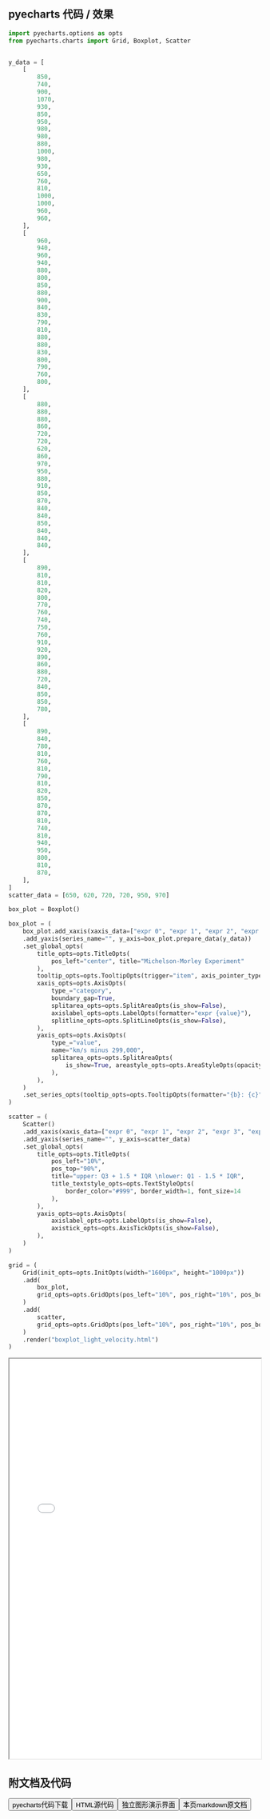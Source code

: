 
## pyecharts 代码 / 效果

```python
import pyecharts.options as opts
from pyecharts.charts import Grid, Boxplot, Scatter


y_data = [
    [
        850,
        740,
        900,
        1070,
        930,
        850,
        950,
        980,
        980,
        880,
        1000,
        980,
        930,
        650,
        760,
        810,
        1000,
        1000,
        960,
        960,
    ],
    [
        960,
        940,
        960,
        940,
        880,
        800,
        850,
        880,
        900,
        840,
        830,
        790,
        810,
        880,
        880,
        830,
        800,
        790,
        760,
        800,
    ],
    [
        880,
        880,
        880,
        860,
        720,
        720,
        620,
        860,
        970,
        950,
        880,
        910,
        850,
        870,
        840,
        840,
        850,
        840,
        840,
        840,
    ],
    [
        890,
        810,
        810,
        820,
        800,
        770,
        760,
        740,
        750,
        760,
        910,
        920,
        890,
        860,
        880,
        720,
        840,
        850,
        850,
        780,
    ],
    [
        890,
        840,
        780,
        810,
        760,
        810,
        790,
        810,
        820,
        850,
        870,
        870,
        810,
        740,
        810,
        940,
        950,
        800,
        810,
        870,
    ],
]
scatter_data = [650, 620, 720, 720, 950, 970]

box_plot = Boxplot()

box_plot = (
    box_plot.add_xaxis(xaxis_data=["expr 0", "expr 1", "expr 2", "expr 3", "expr 4"])
    .add_yaxis(series_name="", y_axis=box_plot.prepare_data(y_data))
    .set_global_opts(
        title_opts=opts.TitleOpts(
            pos_left="center", title="Michelson-Morley Experiment"
        ),
        tooltip_opts=opts.TooltipOpts(trigger="item", axis_pointer_type="shadow"),
        xaxis_opts=opts.AxisOpts(
            type_="category",
            boundary_gap=True,
            splitarea_opts=opts.SplitAreaOpts(is_show=False),
            axislabel_opts=opts.LabelOpts(formatter="expr {value}"),
            splitline_opts=opts.SplitLineOpts(is_show=False),
        ),
        yaxis_opts=opts.AxisOpts(
            type_="value",
            name="km/s minus 299,000",
            splitarea_opts=opts.SplitAreaOpts(
                is_show=True, areastyle_opts=opts.AreaStyleOpts(opacity=1)
            ),
        ),
    )
    .set_series_opts(tooltip_opts=opts.TooltipOpts(formatter="{b}: {c}"))
)

scatter = (
    Scatter()
    .add_xaxis(xaxis_data=["expr 0", "expr 1", "expr 2", "expr 3", "expr 4"])
    .add_yaxis(series_name="", y_axis=scatter_data)
    .set_global_opts(
        title_opts=opts.TitleOpts(
            pos_left="10%",
            pos_top="90%",
            title="upper: Q3 + 1.5 * IQR \nlower: Q1 - 1.5 * IQR",
            title_textstyle_opts=opts.TextStyleOpts(
                border_color="#999", border_width=1, font_size=14
            ),
        ),
        yaxis_opts=opts.AxisOpts(
            axislabel_opts=opts.LabelOpts(is_show=False),
            axistick_opts=opts.AxisTickOpts(is_show=False),
        ),
    )
)

grid = (
    Grid(init_opts=opts.InitOpts(width="1600px", height="1000px"))
    .add(
        box_plot,
        grid_opts=opts.GridOpts(pos_left="10%", pos_right="10%", pos_bottom="15%"),
    )
    .add(
        scatter,
        grid_opts=opts.GridOpts(pos_left="10%", pos_right="10%", pos_bottom="15%"),
    )
    .render("boxplot_light_velocity.html")
)

```

<iframe width="100%" height="800px" src="/pyecharts/Boxplot/boxplot_light_velocity.html"></iframe>

## 附文档及代码

<a href="https://cdn.jsdelivr.net/gh/wfy-belief/python/docs/pyecharts/Boxplot/boxplot_light_velocity.py"><button class="mybutton">pyecharts代码下载</button></a><a href="https://cdn.jsdelivr.net/gh/wfy-belief/python/docs/pyecharts/Boxplot/boxplot_light_velocity.html"><button class="mybutton">HTML源代码</button></a><a href="https://python.wfyblog.cn/pyecharts/Boxplot/boxplot_light_velocity.html"><button class="mybutton">独立图形演示界面</button></a><a href="https://cdn.jsdelivr.net/gh/wfy-belief/python/docs/pyecharts/Boxplot/boxplot_light_velocity.md"><button class="mybutton">本页markdown原文档</button></a>
